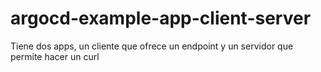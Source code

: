 # argocd-example-app-client-server
Tiene dos apps, un cliente que ofrece un endpoint y un servidor que permite hacer un curl
